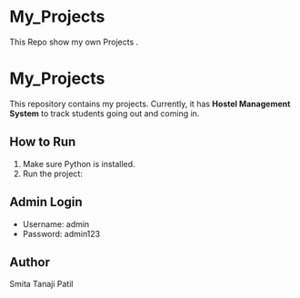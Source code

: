 # My_Projects
This Repo show my own Projects .

# My_Projects

This repository contains my projects. Currently, it has **Hostel Management System** to track students going out and coming in.

## How to Run
1. Make sure Python is installed.
2. Run the project:


## Admin Login
- Username: admin
- Password: admin123

## Author
Smita Tanaji Patil











